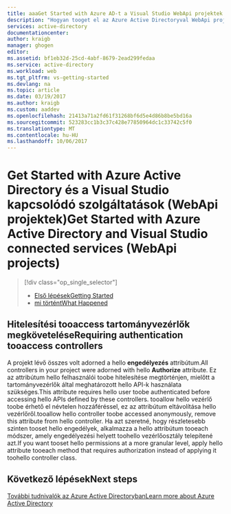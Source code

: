 ```yaml
---
title: aaaGet Started with Azure AD-t a Visual Studio WebApi projektek |} Microsoft Docs
description: "Hogyan tooget el az Azure Active Directoryval WebApi projekt létrehozása a Visual Studio használatával Azure AD tooor csatlakoztatása után kapcsolódó szolgáltatások"
services: active-directory
documentationcenter: 
author: kraigb
manager: ghogen
editor: 
ms.assetid: bf1eb32d-25cd-4abf-8679-2ead299fedaa
ms.service: active-directory
ms.workload: web
ms.tgt_pltfrm: vs-getting-started
ms.devlang: na
ms.topic: article
ms.date: 03/19/2017
ms.author: kraigb
ms.custom: aaddev
ms.openlocfilehash: 21413a71a2fd61f31268bf6d5e4d86b8be5bd16a
ms.sourcegitcommit: 523283cc1b3c37c428e77850964dc1c33742c5f0
ms.translationtype: MT
ms.contentlocale: hu-HU
ms.lasthandoff: 10/06/2017
---
```

# <a name="get-started-with-azure-active-directory-and-visual-studio-connected-services-webapi-projects"></a><span data-ttu-id="a0bc0-103">Get Started with Azure Active Directory és a Visual Studio kapcsolódó szolgáltatások (WebApi projektek)</span><span class="sxs-lookup"><span data-stu-id="a0bc0-103">Get Started with Azure Active Directory and Visual Studio connected services (WebApi projects)</span></span>
> [!div class="op_single_selector"]
> * [<span data-ttu-id="a0bc0-104">Első lépések</span><span class="sxs-lookup"><span data-stu-id="a0bc0-104">Getting Started</span></span>](vs-active-directory-webapi-getting-started.md)
> * [<span data-ttu-id="a0bc0-105">mi történt</span><span class="sxs-lookup"><span data-stu-id="a0bc0-105">What Happened</span></span>](vs-active-directory-webapi-what-happened.md)
> 
> 

## <a name="requiring-authentication-tooaccess-controllers"></a><span data-ttu-id="a0bc0-106">Hitelesítési tooaccess tartományvezérlők megkövetelése</span><span class="sxs-lookup"><span data-stu-id="a0bc0-106">Requiring authentication tooaccess controllers</span></span>
<span data-ttu-id="a0bc0-107">A projekt lévő összes volt adorned a hello **engedélyezés** attribútum.</span><span class="sxs-lookup"><span data-stu-id="a0bc0-107">All controllers in your project were adorned with hello **Authorize** attribute.</span></span> <span data-ttu-id="a0bc0-108">Ez az attribútum hello felhasználói toobe hitelesítése megtörténjen, mielőtt a tartományvezérlők által meghatározott hello API-k használata szükséges.</span><span class="sxs-lookup"><span data-stu-id="a0bc0-108">This attribute requires hello user toobe authenticated before accessing hello APIs defined by these controllers.</span></span> <span data-ttu-id="a0bc0-109">tooallow hello vezérlő toobe érhető el névtelen hozzáféréssel, ez az attribútum eltávolítása hello vezérlőről.</span><span class="sxs-lookup"><span data-stu-id="a0bc0-109">tooallow hello controller toobe accessed anonymously, remove this attribute from hello controller.</span></span> <span data-ttu-id="a0bc0-110">Ha azt szeretné, hogy részletesebb szinten tooset hello engedélyek, alkalmazza a hello attribútum tooeach módszer, amely engedélyezési helyett toohello vezérlőosztály telepítené azt.</span><span class="sxs-lookup"><span data-stu-id="a0bc0-110">If you want tooset hello permissions at a more granular level, apply hello attribute tooeach method that requires authorization instead of applying it toohello controller class.</span></span>

## <a name="next-steps"></a><span data-ttu-id="a0bc0-111">Következő lépések</span><span class="sxs-lookup"><span data-stu-id="a0bc0-111">Next steps</span></span>
[<span data-ttu-id="a0bc0-112">További tudnivalók az Azure Active Directoryban</span><span class="sxs-lookup"><span data-stu-id="a0bc0-112">Learn more about Azure Active Directory</span></span>](https://azure.microsoft.com/services/active-directory/)

